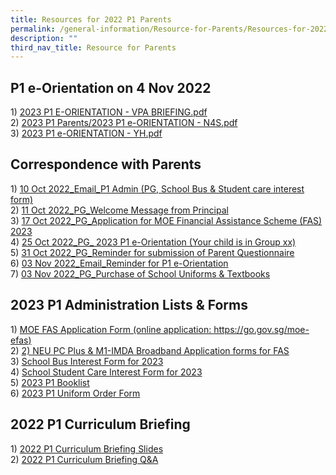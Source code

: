 ```yaml
---
title: Resources for 2022 P1 Parents
permalink: /general-information/Resource-for-Parents/Resources-for-2022-P1-Parents/
description: ""
third_nav_title: Resource for Parents
---
```

P1 e-Orientation on 4 Nov 2022
------------------------------

1) [2023 P1 E-ORIENTATION - VPA BRIEFING.pdf](https://fuhuapri.moe.edu.sg/qql/slot/u1029/Resources%20for%20Parents/2023%20P1%20Parents/2023%20P1%20E-ORIENTATION%20-%20VPA%20BRIEFING.pdf)  
2) [2023 P1 Parents/2023 P1 e-ORIENTATION - N4S.pdf](https://fuhuapri.moe.edu.sg/qql/slot/u1029/Resources%20for%20Parents/2023%20P1%20Parents/2023%20P1%20e-ORIENTATION%20-%20N4S.pdf)  
3) [2023 P1 e-ORIENTATION - YH.pdf](https://fuhuapri.moe.edu.sg/qql/slot/u1029/Resources%20for%20Parents/2023%20P1%20Parents/2023%20P1%20e-ORIENTATION%20-%20YH_updated%203%20Nov.pdf)  

Correspondence with Parents
---------------------------

1) [10 Oct 2022\_Email\_P1 Admin (PG, School Bus & Student care interest form)](https://fuhuapri.moe.edu.sg/qql/slot/u1029/Resources%20for%20Parents/2023%20P1%20Parents/2023%20P1%20Administration_PG%20SSC%20%20SB%20Interest%20form.pdf)  
2) [11 Oct 2022\_PG\_Welcome Message from Principal](https://fuhuapri.moe.edu.sg/qql/slot/u1029/Resources%20for%20Parents/2023%20P1%20Parents/Welcome%20email%20from%20Principal.pdf)  
3) [17 Oct 2022\_PG\_Application for MOE Financial Assistance Scheme (FAS) 2023](https://fuhuapri.moe.edu.sg/qql/slot/u1029/Resources%20for%20Parents/2023%20P1%20Parents/2023%20Financial%20Assistance%20Scheme%20FAS.pdf)  
4) [25 Oct 2022\_PG\_ 2023 P1 e-Orientation (Your child is in Group xx)](https://fuhuapri.moe.edu.sg/qql/slot/u1029/Resources%20for%20Parents/2023%20P1%20Parents/2023%20P1%20e-Orientation%20info%20for%20Parents.pdf)  
5) [31 Oct 2022\_PG\_Reminder for submission of Parent Questionnaire](https://fuhuapri.moe.edu.sg/qql/slot/u1029/Resources%20for%20Parents/2023%20P1%20Parents/P1%20e-Orientation_Reminder%20for%20submission%20of%20Parent%20Questionnaire.pdf)  
6) [03 Nov 2022\_Email\_Reminder for P1 e-Orientation](https://fuhuapri.moe.edu.sg/qql/slot/u1029/Resources%20for%20Parents/2023%20P1%20Parents/Reminder%20for%20P1%20e-Orientation%20via%20email.pdf)  
7) [03 Nov 2022\_PG\_Purchase of School Uniforms & Textbooks](https://fuhuapri.moe.edu.sg/qql/slot/u1029/Resources%20for%20Parents/2023%20P1%20Parents/2023%20P1_Purchase%20of%20School%20Uniforms%20%20Textbooks.pdf)  

2023 P1 Administration Lists & Forms
------------------------------------

1) [MOE FAS Application Form (online application: https://go.gov.sg/moe-efas)](https://fuhuapri.moe.edu.sg/qql/slot/u1029/Resources%20for%20Parents/2023%20P1%20Parents/GGAS_Application%20Form_Revised.pdf)  
2) [2) NEU PC Plus & M1-IMDA Broadband Application forms for FAS](https://fuhuapri.moe.edu.sg/qql/slot/u1029/Resources%20for%20Parents/2023%20P1%20Parents/NEU%20PC%20Plus%20%20M1-IMDA%20Broadband.pdf)  
3) [School Bus Interest Form for 2023](https://fuhuapri.moe.edu.sg/qql/slot/u1029/Resources%20for%20Parents/2023%20P1%20Parents/Revolving%20Tpt_School%20Bus%20Interest%20Form.pdf)  
4) [School Student Care Interest Form for 2023](https://fuhuapri.moe.edu.sg/qql/slot/u1029/Resources%20for%20Parents/2023%20P1%20Parents/FHSCC%20New%20P1%20Students%20Interest%20Form%20Y2023.pdf)  
5) [2023 P1 Booklist](https://fuhuapri.moe.edu.sg/qql/slot/u1029/Resources%20for%20Parents/2023%20P1%20Parents/FHPS_Booklist%20for%202023%20P1.pdf)  
6) [2023 P1 Uniform Order Form](https://fuhuapri.moe.edu.sg/qql/slot/u1029/Resources%20for%20Parents/2023%20P1%20Parents/FHPS%20Uniform%20Price%20list%202023_P1.pdf)  
  

2022 P1 Curriculum Briefing
---------------------------

1) [2022 P1 Curriculum Briefing Slides](https://fuhuapri.moe.edu.sg/qql/slot/u1029/Resources%20for%20Parents/2022%20P1%20Parents/2022%20P1%20Curriculum%20Briefing%20Slides.pdf)  
2) [2022 P1 Curriculum Briefing Q&A](https://fuhuapri.moe.edu.sg/qql/slot/u1029/Resources%20for%20Parents/2022%20P1%20Parents/2022%20P1%20Curriculum%20Briefing%20QA.pdf)